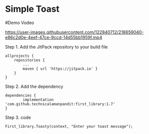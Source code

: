 # Simple Toast

#Demo Vodeo



https://user-images.githubusercontent.com/122840712/218659040-e86c2d0e-4eef-47ce-9ccd-14d55bb1959f.mp4


Step 1. Add the JitPack repository to your build file


    allprojects {
		repositories {
			...
			maven { url 'https://jitpack.io' }
		}
	}
  
  Step 2. Add the dependency
  
  	dependencies {
	        implementation 'com.github.technicalamanpandit:first_library:1.7'
	}
  
  Step 3. code
   
    First_library.Toasty(context, "Enter your toast message");
  
  
